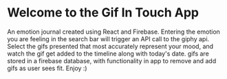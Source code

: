 # Welcome to the Gif In Touch App

An emotion journal created using React and Firebase.
Entering the emotion you are feeling in the search bar will trigger an API call to the giphy api.
Select the gifs presented that most accurately represent your mood, and watch the gif get added to the timeline along with today's date.
gifs are stored in a firebase database, with functionality in app to remove and add gifs as user sees fit.
Enjoy :)

